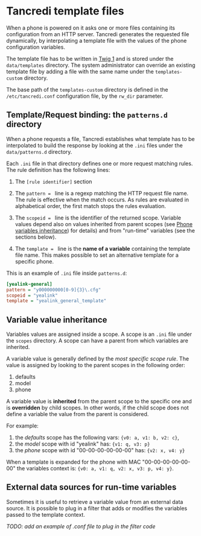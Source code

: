# Tancredi template files

When a phone is powered on it asks one or more files containing its
configuration from an HTTP server. Tancredi generates the requested file
dynamically, by interpolating a template file with the values of the phone
configuration variables.

The template file has to be written in [Twig
1](https://twig.symfony.com/doc/1.x/) and is stored under the `data/templates`
directory. The system administrator can override an existing template file by
adding a file with the same name under the `templates-custom` directory.

The base path of the `templates-custom` directory is defined in the
`/etc/tancredi.conf` configuration file, by the `rw_dir` parameter.

## Template/Request binding: the `patterns.d` directory

When a phone requests a file, Tancredi establishes what template has to be
interpolated to build the response by looking at the `.ini` files under the
`data/patterns.d` directory.

Each `.ini` file in that directory defines one or more request matching rules.
The rule definition has the following lines:

1. The `[rule identifier]` section

1. The `pattern = ` line is a regexp matching the HTTP request file name. The
rule is effective when the match occurs. As rules are evaluated in alphabetical
order, the first match stops the rules evaluation.

1. The `scopeid = ` line is the identifier of the returned scope. Variable
values depend also on values inherited from parent scopes (see [Phone variables
inheritance](./API#phone-variables-inheritance)) for details) and from
"run-time" variables (see the sections below).

1. The `template = ` line is the **name of a variable** containing the template
file name.  This makes possible to set an alternative template for a specific
phone.

This is an example of `.ini` file inside `patterns.d`:

```ini
[yealink-general]
pattern = "y000000000[0-9]{3}\.cfg"
scopeid = "yealink"
template = "yealink_general_template"
```

## Variable value inheritance

Variables values are assigned inside a scope. A scope is an `.ini` file under
the `scopes` directory. A scope can have a parent from which variables are
inherited.

A variable value is generally defined by the *most specific scope rule*. The
value is assigned by looking to the parent scopes in the following order:

1. defaults
2. model
3. phone

A variable value is **inherited** from the parent scope to the specific one and
is **overridden** by child scopes. In other words, if the child scope does not
define a variable the value from the parent is considered.

For example:

1. the *defaults* scope has the following vars: `{v0: a, v1: b, v2: c}`,
2. the *model* scope with id "yealink" has: `{v1: q, v3: p}`
3. the *phone* scope with id "00-00-00-00-00-00" has: `{v2: x, v4: y}`

When a template is expanded for the phone with MAC "00-00-00-00-00-00" the
variables context is: `{v0: a, v1: q, v2: x, v3: p, v4: y}`.

## External data sources for run-time variables

Sometimes it is useful to retrieve a variable value from an external data
source. It is possible to plug in a filter that adds or modifies the variables
passed to the template context.

_TODO: add an example of .conf file to plug in the filter code_

